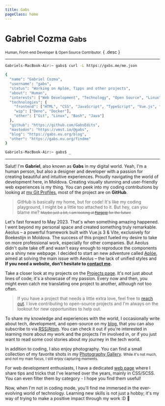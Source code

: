 ```yaml
---
title: Gabs
pageClass: home
---
```


# Gabriel Cozma <small>Gabs</small>

<small>Human, Front-end Developer & Open Source Contributor.</small> { .desc }

---

<Crt>

```bash
Gabriels-MacBook-Air:~ gabs$ curl -L https://gxbs.me/me.json

{
  "name": "Gabriel Cozma",
  "username": "gabs",
  "status": "Working on Aplóe, Tipps and other projects",
  "about": "Human",
  "interests": ["Web Development", "Technology", "Open Source", "Linux", "History"],
  "technologies": {
    "frontend": ["HTML", "CSS", "JavaScript", "TypeScript", "Vue.js", "Nuxt.js", "Vite", "React", "Next.js", "Tailwind CSS", "Sass", "Node.js"],
    "wip": ["Deno", "Docker"],
    "other": ["Git", "Linux", "Bash", "Java"]
  },
  "github": "https://github.com/GabsEdits",
  "mastodon": "https://vmst.io/@gabs",
  "blog": "https://gabs.eu.org/blog",
  "other": "https://gabs.eu.org/findme"
}

Gabriels-MacBook-Air:~ gabs$ _
```

</Crt>

---

Salut! I'm **Gabriel**, also known as **Gabs** in my digital world. Yeah, I'm a human person, but also a designer and developer with a passion for creating beautiful and intuitive experiences. Proudly navigating the world of development here, in Moldova. Creating visually stunning and user-friendly web experiences is my thing. You can peek into my coding contributions by looking at [my Git Profiles](/findme#contributions), most of the project are on **GitHub**.

> GitHub is basically my home, but for code! It's like my coding playground, I might be a little too attached to it. But hey, can you blame me? <small>~~Maybe just a bit, I am looking at [Forgejo](https://forgejo.org/) for the future~~</small>

Let's fast forward to May 2023. That's when something amazing happened. I went beyond my personal space and created something truly remarkable. Aeolus – a powerful framework built with Vue.js 3 & Vite, exclusively for Boekestijn in Moldova. The success of this project fueled my desire to take on more professional work, especially for other companies. But Aeolus didn't quite take off and wasn't easy enough to reproduce the components on a shiny new webpage. I decided to start an new adventure called [Aplóe](https://aploe.gxbs.me), aimed at solving the main issue with Aeolus – the lack of unified styles and **If you need a website, don't hesitate to [contact me](/findme).**

Take a closer look at my projects on the [Projects page](/projects). It's not just about lines of code; it's a showcase of my passion. Every now and then, you might even catch me translating one project to another, although not too often.

> If you have a project that needs a little extra love, feel free to [reach out](/findme). I love contributing to open-source projects and I'm always on the lookout for new opportunities to help out.

To share my knowledge and experiences with the world, I occasionally write about tech, development, and open-source on my [blog](/blog/), that you can also subscribe to via [RSS/Atom](/atom.xml). You can check it out if you're interested in learning more about my work and the projects I'm involved in, or if you just want to read some cool stories about my journey in the tech world.

In addition to coding, I also enjoy photography. You can find a small collection of my favorite shots in my [Photography Gallery](https://photo.gxbs.me). <small>While it's not much, and not my main focus, I still enjoy capturing moments.</small>

For web development enthusiasts, I have a dedicated [web page](https://tips.gxbs.me) where I share tips and tricks that I've learned over the years, mainly in CSS/SCSS. You can even filter them by category - I hope you find them useful!

Now, when I'm not in coding mode, you'll find me immersed in the ever-evolving world of technology. Learning new skills is not just a hobby; it's my way of trying to make a positive impact through my work \:D :rocket:

<div id="statuscafe">
  <div id="statuscafe-username"></div>
  <div id="statuscafe-content"></div>
</div>

<script setup>
import Crt from './.vitepress/theme/Crt.vue';
import { onMounted } from 'vue';

onMounted(() => {
    const script = document.createElement('script');
    script.src = 'https://status.cafe/current-status.js?name=gabs';
    script.defer = true;
    document.body.appendChild(script);
});
</script>
